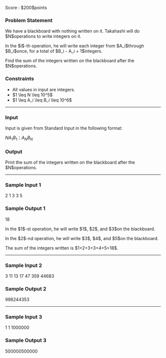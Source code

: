 
<div>

<span>

<span>

<p>
Score : $200$points
</p>

<div>

<section>

### **Problem Statement**

<p>
We have a blackboard with nothing written on it.
Takahashi will do $N$operations to write integers on it.
</p>

<p>
In the $i$-th operation, he will write each integer from $A_i$through $B_i$once, for a total of $B_i - A_i + 1$integers.
</p>

<p>
Find the sum of the integers written on the blackboard after the $N$operations.
</p>

</section>

</div>

<div>

<section>

### **Constraints**

<ul>

<li>
All values in input are integers.
</li>

<li>
$1 \leq N \leq 10^5$
</li>

<li>
$1 \leq A_i \leq B_i \leq 10^6$
</li>

</ul>

</section>

</div>

---

<div>

<div>

<section>

### **Input**

<p>
Input is given from Standard Input in the following format:
</p>

<div>

$N$$A_1$$B_1$$\vdots$$A_N$$B_N$
</div>

</section>

</div>

<div>

<section>

### **Output**

<p>
Print the sum of the integers written on the blackboard after the $N$operations.
</p>

</section>

</div>

</div>

---

<div>

<section>

### **Sample Input 1**

<div>

2
1 3
3 5

</div>

</section>

</div>

<div>

<section>

### **Sample Output 1**

<div>

18

</div>

<p>
In the $1$-st operation, he will write $1$, $2$, and $3$on the blackboard.
</p>

<p>
In the $2$-nd operation, he will write $3$, $4$, and $5$on the blackboard.
</p>

<p>
The sum of the integers written is $1+2+3+3+4+5=18$.
</p>

</section>

</div>

---

<div>

<section>

### **Sample Input 2**

<div>

3
11 13
17 47
359 44683

</div>

</section>

</div>

<div>

<section>

### **Sample Output 2**

<div>

998244353

</div>

</section>

</div>

---

<div>

<section>

### **Sample Input 3**

<div>

1
1 1000000

</div>

</section>

</div>

<div>

<section>

### **Sample Output 3**

<div>

500000500000

</div>

</section>

</div>

</span>

</span>

</div>
